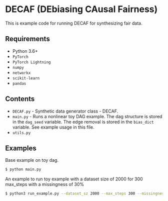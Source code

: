 # DECAF (DEbiasing CAusal Fairness)

This is example code for running DECAF for synthesizing fair data.  

## Requirements 

- Python 3.6+
- `PyTorch`
- `PyTorch Lightning`
- `numpy`
- `networkx`
- `scikit-learn`
- `pandas`

## Contents

- `DECAF.py` - Synthetic data generator class - DECAF.
- `main.py` - Runs a nonlinear toy DAG example.  The dag structure is stored in the `dag_seed` variable.  The edge removal is stored in the `bias_dict` variable.  See example usage in this file.
- `utils.py` 

## Examples

Base example on toy dag.
```bash
$ python main.py
```

An example to run toy example with a dataset size of 2000 for 300 max_steps with a missingness of 30%
```bash
$ python3 run_example.py --dataset_sz 2000 --max_steps 300 --missingness 0.3
```

